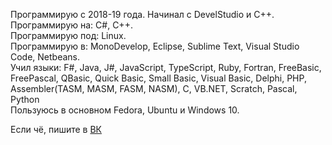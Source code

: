 Программирую с 2018-19 года. Начинал с DevelStudio и C++.  
Программирую на: C#, C++.  
Программирую под: Linux.  
Программирую в: MonoDevelop, Eclipse, Sublime Text, Visual Studio Code, Netbeans.  
Учил языки: F#, Java, J#, JavaScript, TypeScript, Ruby, Fortran, FreeBasic, FreePascal, QBasic, Quick Basic, Small Basic, Visual Basic, Delphi, PHP, Assembler(TASM, MASM, FASM, NASM), C, VB.NET, Scratch, Pascal, Python  
Пользуюсь в основном Fedora, Ubuntu и Windows 10.  
  
Если чё, пишите в [ВК](https://vk.com/fanatscoc174)
